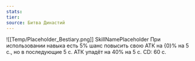 ```yaml
---
stats: 
tier: 
source: Битва Династий
---
```

![[Temp/Placeholder_Bestiary.png]]
SkillNamePlaceholder
При использовании навыка есть 5% шанс повысить свою АТК на {0}% на 5 с., но в последующие 5 с. АТК упадёт на 40% на 5 с. CD: 60 с.
